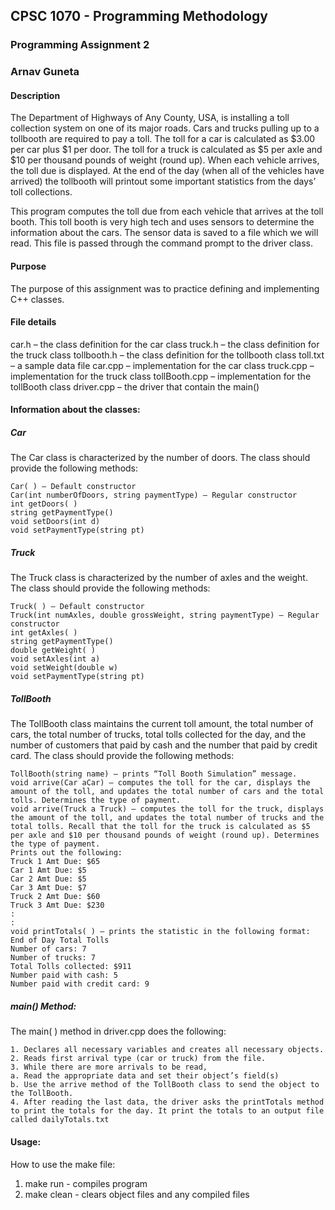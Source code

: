 ## CPSC 1070 - Programming Methodology
### Programming Assignment 2
### Arnav Guneta

#### Description
The Department of Highways of Any County, USA, is installing a toll collection system on one of its major roads. Cars and trucks pulling up to a tollbooth are required to pay a toll. The toll for a car is calculated as $3.00 per car plus $1 per door. The toll for a truck is calculated as $5 per axle and $10 per thousand pounds of weight (round up). When each vehicle arrives, the toll due is displayed. At the end of the day (when all of the vehicles have arrived) the tollbooth will printout some important statistics from the days’ toll collections.

This program computes the toll due from each vehicle that arrives at the toll booth. This toll booth is very high tech and uses sensors to determine the information about the cars. The sensor data is saved to a file which we will read. This file is passed through the command prompt to the driver class.

#### Purpose
The purpose of this assignment was to practice defining and implementing C++ classes.

#### File details
car.h – the class definition for the car class
truck.h – the class definition for the truck class
tollbooth.h – the class definition for the tollbooth class
toll.txt – a sample data file
car.cpp – implementation for the car class
truck.cpp – implementation for the truck class
tollBooth.cpp – implementation for the tollBooth class
driver.cpp – the driver that contain the main()

#### Information about the classes:
##### Car
The Car class is characterized by the number of doors. The class should provide the following methods:

```
Car( ) – Default constructor
Car(int numberOfDoors, string paymentType) – Regular constructor
int getDoors( )
string getPaymentType()
void setDoors(int d)
void setPaymentType(string pt)
```
##### Truck
The Truck class is characterized by the number of axles and the weight. The class should provide the following methods:

```
Truck( ) – Default constructor
Truck(int numAxles, double grossWeight, string paymentType) – Regular constructor
int getAxles( )
string getPaymentType()
double getWeight( )
void setAxles(int a)
void setWeight(double w)
void setPaymentType(string pt)
```

##### TollBooth
The TollBooth class maintains the current toll amount, the total number of cars, the total number of trucks, total tolls collected for the day, and the number of customers that paid by cash and the number that paid by credit card. The class should provide the following methods:

```
TollBooth(string name) – prints “Toll Booth Simulation” message.
void arrive(Car aCar) – computes the toll for the car, displays the amount of the toll, and updates the total number of cars and the total tolls. Determines the type of payment.
void arrive(Truck a Truck) – computes the toll for the truck, displays the amount of the toll, and updates the total number of trucks and the total tolls. Recall that the toll for the truck is calculated as $5 per axle and $10 per thousand pounds of weight (round up). Determines the type of payment.
Prints out the following:
Truck 1 Amt Due: $65
Car 1 Amt Due: $5
Car 2 Amt Due: $5
Car 3 Amt Due: $7
Truck 2 Amt Due: $60
Truck 3 Amt Due: $230
:
:
void printTotals( ) – prints the statistic in the following format:
End of Day Total Tolls
Number of cars: 7
Number of trucks: 7
Total Tolls collected: $911
Number paid with cash: 5
Number paid with credit card: 9
```

##### main() Method:
The main( ) method in driver.cpp does the following:

```
1. Declares all necessary variables and creates all necessary objects.
2. Reads first arrival type (car or truck) from the file.
3. While there are more arrivals to be read,
a. Read the appropriate data and set their object’s field(s)
b. Use the arrive method of the TollBooth class to send the object to the TollBooth.
4. After reading the last data, the driver asks the printTotals method to print the totals for the day. It print the totals to an output file called dailyTotals.txt
```

#### Usage:
How to use the make file:
1. make run - compiles program
2. make clean - clears object files and any compiled files
